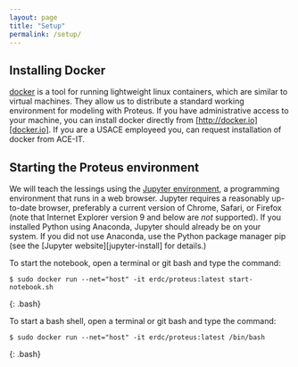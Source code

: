 ```yaml
---
layout: page
title: "Setup"
permalink: /setup/
---
```


## Installing Docker

[docker][docker] is a tool for running lightweight linux containers,
which are similar to virtual machines. They allow us to distribute a
standard working environment for modeling with Proteus. If you have
administrative access to your machine, you can install docker directly
from [http://docker.io][docker.io]. If you are a USACE employeed you,
can request installation of docker from ACE-IT.

## Starting the Proteus environment

We will teach the lessings using the [Jupyter environment][jupyter], a 
programming environment that runs in a web browser. Jupyter requires a reasonably 
up-to-date browser, preferably a current version of Chrome, Safari, or Firefox 
(note that Internet Explorer version 9 and below are *not* supported). If you 
installed Python using Anaconda, Jupyter should already be on your system. If 
you did not use Anaconda, use the Python package manager pip
(see the [Jupyter website][jupyter-install] for details.)

To start the notebook, open a terminal or git bash and type the command:

~~~
$ sudo docker run --net="host" -it erdc/proteus:latest start-notebook.sh
~~~
{: .bash}

To start a bash shell, open a terminal 
or git bash and type the command:

~~~
$ sudo docker run --net="host" -it erdc/proteus:latest /bin/bash
~~~
{: .bash}

[docker]: https://docker.io
[jupyter]: https://jupyter.org
